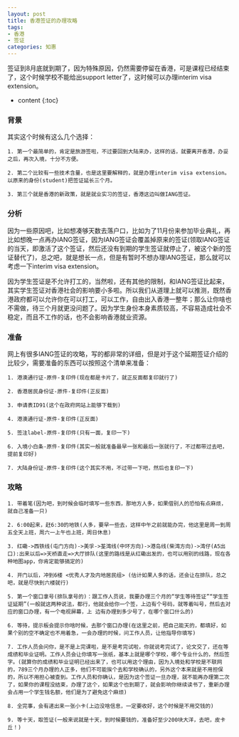 ```yaml
---
layout: post
title: 香港签证的办理攻略
tags:
- 香港
- 签证
categories: 知惠
---
```

签证到8月底就到期了，因为特殊原因，仍然需要停留在香港，可是课程已经结束了，这个时候学校不能给出support letter了，这时候可以办理interim visa extension。




* content
{:toc}

### 背景
其实这个时候有这么几个选择：

	1. 第一个最简单的，肯定是旅游签啦，不过要回到大陆来办，这样的话，就要离开香港，办妥之后，再次入境，十分不方便。

	2. 第二个比较有一些技术含量，也是这里要解释的，就是办理interim visa extension。以原来的身份(student)把签证延长三个月。

	3. 第三个就是香港的新政策，就是就业实习的签证，香港这边叫做IANG签证。

### 分析

因为一些原因吧，比如想凑够天数去落户口，比如为了11月份来参加毕业典礼，再比如想晚一点再办IANG签证，因为IANG签证会覆盖掉原来的签证(领取IANG签证的当天，即激活了这个签证，然后还没有到期的学生签证就停止了，被这个新的签证替代了)，总之吧，就是想长一点，但是有暂时不想办理IANG签证，那么就可以考虑一下interim visa extension。

因为学生签证是不允许打工的，当然啦，还有其他的限制，和IANG签证比起来，其实学生签证对香港社会的影响要小多啦。所以我们从道理上就可以推测，既然香港政府都可以允许你在可以打工，可以工作，自由出入香港一整年；那么让你啥也不需做，待三个月就更没问题了。因为学生身份本身素质较高，不容易造成社会不稳定，而且不工作的话，也不会影响香港就业资源。

### 准备

网上有很多IANG签证的攻略，写的都非常的详细，但是对于这个延期签证介绍的比较少，需要准备的东西可以按照这个清单来准备：

	1. 港澳通行证-原件-复印件(现在都是卡片了，就正反面都复印就行了)

	2. 香港居民身份证-原件-复印件(正反面)

	3. 申请表ID91(这个在政府网站上能够下载到)

	4. 港澳通行证-原件-复印件(正反面)

	5. 签注label-原件-复印件(只有一面，复印一下)

	6. 入境小白条-原件-复印件(其实一般就准备最早一张和最后一张就行了，不过都带过去吧，提前复印好)

	7. 大陆身份证-原件-复印件(这个其实不用，不过带一下吧，然后也复印一下)

### 攻略

	1. 带着笔(因为吧，到时候会临时填写一些东西，那地方人多，如果借别人的恐怕有点麻烦，就自己准备一只)

	2. 6:00起来，赶6:30的地铁(人多，要早一些去，这样中午之前就能办完，他这里是周一到周五全天上班，周六一上午也上班，周日休息)

	3. 红磡->西铁线(屯门方向)->美孚->荃湾线(中环方向)->港岛线(柴湾方向)->湾仔(A5出口):出来以后=>天桥直走=>大厅排队(这里的路线是从红磡出发的，也可以用别的线路，现在各种地图app，你肯定能够搞定的)

	4. 开门以后，冲到6楼 <优秀人才及内地居民组> (估计如果人多的话，还会让在排队，总之吧，就是尽快到六楼就行)

	5. 第一个窗口拿号(排队拿号的)：跟工作人员说，我要办理三个月的“学生等待签证”“学生签证延期”(一般就这两种说法，都行，他就会给你一个签，上边有个号码，就等着叫号，然后去对应的窗口办理，有一个电视屏幕，上 边有办理到多少号了，在哪个窗口什么的)

	6. 等待，提示板会提示你啥时候，去那个窗口办理(在这里之前，把自己能天的，都填好，如果个别的空不确定也不用着急，一会办理的时候，问工作人员，让他指导你填写)

	7. 工作人员会问你，是不是上完课啦，是不是考完试啦，你就说考完试了，论文交了，还在等成绩和毕业证明。工作人员会让你填写一张纸，基本上就是哪个学校，哪个专业什么的，然后签字。(就算你的成绩和毕业证明已经出来了，也可以用这个理由，因为入境处和学校是不联网的，789三个月办理的人正多，他们不可能挨个去和学校确认的，另外这个本来就是不用担保的，所以不用担心被查到。工作人员和你确认，是因为这个签证一旦办理，就不能再办理第二次了，如果你的课程没结束，办理了这个，如果这个也到期了，就会影响你继续读书了，重新办理会占用一个学生钱名额，他们是为了避免这个麻烦)

	8. 全完事，会有递出来一张小卡(上边没啥信息，一定要收好，这个时候是不用交钱的)

	9. 等十天，取签证(一般来说就是十天，到时候要钱的，准备好至少200块大洋，去吧，皮卡丘！)

